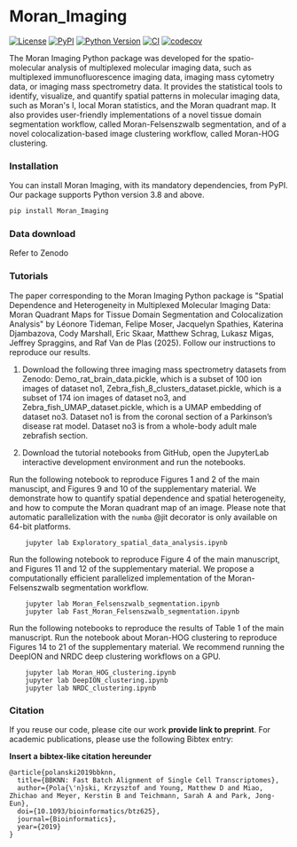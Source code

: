 # Moran_Imaging

[![License](https://img.shields.io/pypi/l/Moran_Imaging.svg?color=green)](https://github.com/LEMTideman/Moran_Imaging/raw/main/LICENSE)
[![PyPI](https://img.shields.io/pypi/v/Moran_Imaging.svg?color=green)](https://pypi.org/project/Moran_Imaging)
[![Python Version](https://img.shields.io/pypi/pyversions/Moran_Imaging.svg?color=green)](https://python.org)
[![CI](https://github.com/LEMTideman/Moran_Imaging/actions/workflows/ci.yml/badge.svg)](https://github.com/LEMTideman/Moran_Imaging/actions/workflows/ci.yml)
[![codecov](https://codecov.io/gh/LEMTideman/Moran_Imaging/branch/main/graph/badge.svg)](https://codecov.io/gh/LEMTideman/Moran_Imaging)

The Moran Imaging Python package was developed for the spatio-molecular analysis of multiplexed molecular imaging data, such as multiplexed immunofluorescence imaging data, imaging mass cytometry data, or imaging mass spectrometry data. It provides the statistical tools to identify, visualize, and quantify spatial patterns in molecular imaging data, such as Moran's I, local Moran statistics, and the Moran quadrant map. It also provides user-friendly implementations of a novel tissue domain segmentation workflow, called Moran-Felsenszwalb segmentation, and of a novel colocalization-based image clustering workflow, called Moran-HOG clustering.

### Installation

You can install Moran Imaging, with its mandatory dependencies, from PyPI. Our package supports Python version 3.8 and above.

```bash
pip install Moran_Imaging
```

### Data download

Refer to Zenodo

### Tutorials

The paper corresponding to the Moran Imaging Python package is "Spatial Dependence and Heterogeneity in Multiplexed Molecular Imaging Data: Moran Quadrant Maps for Tissue Domain Segmentation and Colocalization Analysis" by Léonore Tideman, Felipe Moser, Jacquelyn Spathies, Katerina Djambazova, Cody Marshall, Eric Skaar, Matthew Schrag, Lukasz Migas, Jeffrey Spraggins, and Raf Van de Plas (2025). Follow our instructions to reproduce our results. 

1. Download the following three imaging mass spectrometry datasets from Zenodo: Demo_rat_brain_data.pickle, which is a subset of 100 ion images of dataset no1, Zebra_fish_8_clusters_dataset.pickle, which is a subset of 174 ion images of dataset no3, and Zebra_fish_UMAP_dataset.pickle, which is a UMAP embedding of dataset no3. Dataset no1 is from the coronal section of a Parkinson’s disease rat model. Dataset no3 is from a whole-body adult male zebrafish section. 
  
2. Download the tutorial notebooks from GitHub, open the JupyterLab interactive development environment and run the notebooks. 

Run the following notebook to reproduce Figures 1 and 2 of the main manuscipt, and Figures 9 and 10 of the supplementary material. We demonstrate how to quantify spatial dependence and spatial heterogeneity, and how to compute the Moran quadrant map of an image. Please note that automatic parallelization with the `numba` @jit decorator is only available on 64-bit platforms.

        jupyter lab Exploratory_spatial_data_analysis.ipynb 

Run the following notebook to reproduce Figure 4 of the main manuscript, and Figures 11 and 12 of the supplementary material. We propose a computationally efficient parallelized implementation of the Moran-Felsenszwalb segmentation workflow. 

        jupyter lab Moran_Felsenszwalb_segmentation.ipynb
        jupyter lab Fast_Moran_Felsenszwalb_segmentation.ipynb

Run the following notebooks to reproduce the results of Table 1 of the main manuscript. Run the notebook about Moran-HOG clustering to reproduce Figures 14 to 21 of the supplementary material. We recommend running the DeepION and NRDC deep clustering workflows on a GPU. 
 
        jupyter lab Moran_HOG_clustering.ipynb
        jupyter lab DeepION_clustering.ipynb
        jupyter lab NRDC_clustering.ipynb


### Citation

If you reuse our code, please cite our work **provide link to preprint**. 
For academic publications, please use the following Bibtex entry:

**Insert a bibtex-like citation hereunder**

	@article{polanski2019bbknn,
	  title={BBKNN: Fast Batch Alignment of Single Cell Transcriptomes},
	  author={Pola{\'n}ski, Krzysztof and Young, Matthew D and Miao, Zhichao and Meyer, Kerstin B and Teichmann, Sarah A and Park, Jong-Eun},
	  doi={10.1093/bioinformatics/btz625},
	  journal={Bioinformatics},
	  year={2019}
	}
